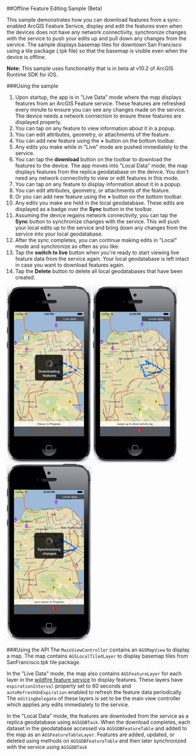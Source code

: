 ##Offline Feature Editing Sample (Beta)

This sample demonstrates how you can download features from a sync-enabled ArcGIS Feature Serivce, display and edit
the features even when the devices does not have any network connectivity, synchronize changes with the service
to push your edits up and pull down any changes from the service. The sample displays basemap tiles for downtown 
San Francisco using a tile package (.tpk file) so that the basemap is visible even when the device is offline.

**Note:** This sample uses functionality that is in beta at v10.2 of ArcGIS Runtime SDK for iOS.

###Using the sample
1. Upon startup, the app is in "Live Data" mode where the map displays features from an ArcGIS Feature service.
These features are refreshed every minute to ensure you can see any changes made on the service. The device needs a network connection
to ensure these features are displayed properly.
2. You can tap on any feature to view information about it in a popup. 
3. You can edit attributes, geometry, or attachments of the feature.
4. You can add new feature using the **+** button on the bottom toolbar.
5. Any edits you make while in "Live" mode are pushed immediately to the service.
6. You can tap the **download** button on the toolbar to download the features to the device.  The app moves into "Local Data" mode, the map displays features from the replica geodatabase on the deivce. You don't need any network connectivity to view or edit features in this mode.
7. You can tap on any feature to display information about it in a popup. 
8. You can edit attributes, geometry, or attachments of the feature.
9. Or you can add new feature using the **+** button on the bottom toolbar.
10. Any edits you make are held in the local geodatabase. These edits are displayed as a badge over the **Sync** button in the toolbar.
11. Assuming the device regains network connectivity, you can tap the **Sync** button to synchronize changes with the service. This will push your local edits up to the service
and bring down any changes from the service into your local geodatabase. 
12. After the sync completes, you can continue making edits in "Local" mode and synchronize as often as you like.
13. Tap the **switch to live** button when you're ready to start viewing live feature data from the service again. Your
local geodatabase is left intact in case you want to download features again.
14. Tap the **Delete** button to delete all local geodatabases that have been created.

![](image.png)
![](image2.png)
![](image3.png)

###Using the API
The ```MainViewController``` contains an ```AGSMapView``` to display a map. The map contains ```AGSLocalTiledLayer``` to display basemap tiles from SanFrancisco.tpk tile package. 

In the "Live Data" mode, the map also contains ```AGSFeatureLayer``` for each layer in the [wildfire feature service](http://services.arcgis.com/P3ePLMYs2RVChkJx/arcgis/rest/services/Wildfire/FeatureServer)   to display features. These layers have ```expirationInterval``` property set to 60 seconds and ```autoRefreshOnExpiration``` enabled to refresh the feature data periodically. The ```editingDelegate``` of these layers is set to be the main view controller which applies any edits immediately to the service.

In the "Local Data" mode, the features are downloded from the service as a replica geodatabase using ```AGSGDBTask```. When the download completes, each dataset in the geodatabase accessed via ```AGSGDBFeatureTable``` and added to the map as an ```AGSFeatureTableLayer```. Features are  added, updated, or deleted using methods on ```AGSGDBFeatureTable``` and then later synchronized with the service using ```AGSGDBTask```
